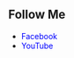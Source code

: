 <!DOCTYPE html>
<html lang="en">
<head>
    <meta charset="UTF-8">
    <meta name="viewport" content="width=device-width, initial-scale=1.0">
</head>
<body>

<h2>Follow Me</h2>

<ul>
    <li><a href="https://facebook.com/AndroidSquadOfficial" target="_blank" style="text-decoration: none; color: blue;">Facebook</a></li>
    <li><a href="https://facebook.com/AndroidSquadOfficial" target="_blank" style="text-decoration: none; color: blue;">YouTube</a></li>
</ul>



</body>
</html>
